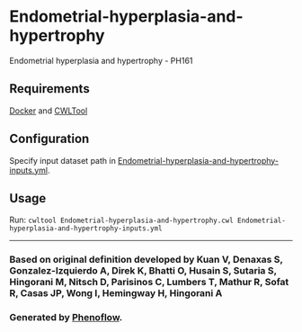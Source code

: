 # Endometrial-hyperplasia-and-hypertrophy

Endometrial hyperplasia and hypertrophy - PH161

## Requirements

[Docker](https://docs.docker.com/install/) and [CWLTool](https://github.com/common-workflow-language/cwltool#install)

## Configuration

Specify input dataset path in [Endometrial-hyperplasia-and-hypertrophy-inputs.yml](Endometrial-hyperplasia-and-hypertrophy-inputs.yml).

## Usage

Run: `cwltool Endometrial-hyperplasia-and-hypertrophy.cwl Endometrial-hyperplasia-and-hypertrophy-inputs.yml`

***

### Based on original definition developed by Kuan V, Denaxas S, Gonzalez-Izquierdo A, Direk K, Bhatti O, Husain S, Sutaria S, Hingorani M, Nitsch D, Parisinos C, Lumbers T, Mathur R, Sofat R, Casas JP, Wong I, Hemingway H, Hingorani A
### Generated by [Phenoflow](https://kclhi.org/phenoflow).
